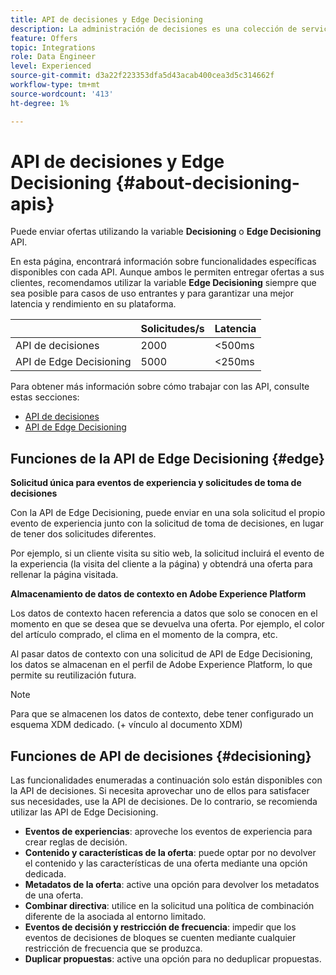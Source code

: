```yaml
---
title: API de decisiones y Edge Decisioning
description: La administración de decisiones es una colección de servicios y programas de interfaz de usuario que permiten a los especialistas en marketing crear y ofrecer experiencias de oferta personalizadas para el usuario final en canales y aplicaciones mediante lógica empresarial y reglas de decisión.
feature: Offers
topic: Integrations
role: Data Engineer
level: Experienced
source-git-commit: d3a22f223353dfa5d43acab400cea3d5c314662f
workflow-type: tm+mt
source-wordcount: '413'
ht-degree: 1%

---
```


# API de decisiones y Edge Decisioning {#about-decisioning-apis}

Puede enviar ofertas utilizando la variable **Decisioning** o **Edge Decisioning** API.

En esta página, encontrará información sobre funcionalidades específicas disponibles con cada API. Aunque ambos le permiten entregar ofertas a sus clientes, recomendamos utilizar la variable **Edge Decisioning** siempre que sea posible para casos de uso entrantes y para garantizar una mejor latencia y rendimiento en su plataforma.

|  | Solicitudes/s | Latencia |
|---|---|---|
| API de decisiones | 2000 | &lt;500ms |
| API de Edge Decisioning | 5000 | &lt;250ms |

Para obtener más información sobre cómo trabajar con las API, consulte estas secciones:
* [API de decisiones](decisioning-api.md)
* [API de Edge Decisioning](edge-decisioning-api.md)

## Funciones de la API de Edge Decisioning {#edge}

**Solicitud única para eventos de experiencia y solicitudes de toma de decisiones**

Con la API de Edge Decisioning, puede enviar en una sola solicitud el propio evento de experiencia junto con la solicitud de toma de decisiones, en lugar de tener dos solicitudes diferentes.

Por ejemplo, si un cliente visita su sitio web, la solicitud incluirá el evento de la experiencia (la visita del cliente a la página) y obtendrá una oferta para rellenar la página visitada.

**Almacenamiento de datos de contexto en Adobe Experience Platform**

Los datos de contexto hacen referencia a datos que solo se conocen en el momento en que se desea que se devuelva una oferta. Por ejemplo, el color del artículo comprado, el clima en el momento de la compra, etc.

Al pasar datos de contexto con una solicitud de API de Edge Decisioning, los datos se almacenan en el perfil de Adobe Experience Platform, lo que permite su reutilización futura.

>[!NOTE]
>
>Para que se almacenen los datos de contexto, debe tener configurado un esquema XDM dedicado. (+ vínculo al documento XDM)

## Funciones de API de decisiones {#decisioning}

Las funcionalidades enumeradas a continuación solo están disponibles con la API de decisiones. Si necesita aprovechar uno de ellos para satisfacer sus necesidades, use la API de decisiones. De lo contrario, se recomienda utilizar las API de Edge Decisioning.

* **Eventos de experiencias**: aproveche los eventos de experiencia para crear reglas de decisión.
* **Contenido y características de la oferta**: puede optar por no devolver el contenido y las características de una oferta mediante una opción dedicada.
* **Metadatos de la oferta**: active una opción para devolver los metadatos de una oferta.
* **Combinar directiva**: utilice en la solicitud una política de combinación diferente de la asociada al entorno limitado.
* **Eventos de decisión y restricción de frecuencia**: impedir que los eventos de decisiones de bloques se cuenten mediante cualquier restricción de frecuencia que se produzca.
* **Duplicar propuestas**: active una opción para no deduplicar propuestas.
